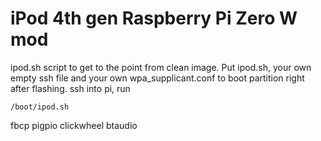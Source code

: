 # iPod 4th gen Raspberry Pi Zero W mod

ipod.sh script to get to the point from clean image.
Put ipod.sh, your own empty ssh file and your own wpa_supplicant.conf to boot partition right after flashing. ssh into pi, run
```
/boot/ipod.sh
```

fbcp
pigpio
clickwheel
btaudio

